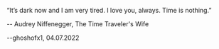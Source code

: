 
“It’s dark now and I am very tired.
I love you, always. 
Time is nothing.”

-- Audrey Niffenegger, The Time Traveler's Wife

--ghoshofx1, 04.07.2022

